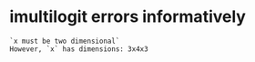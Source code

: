 # imultilogit errors informatively

    `x must be two dimensional`
    However, `x` has dimensions: 3x4x3


